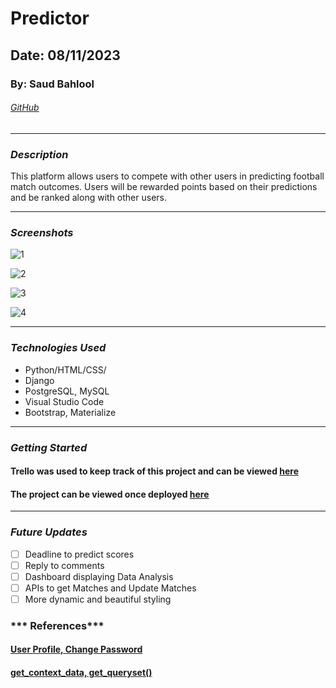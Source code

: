 # Predictor

## Date: 08/11/2023

### By: Saud Bahlool

###### [GitHub](https://github.com/sbahlool/predictor-app)

---

### ***Description***
This platform allows users to compete with other users in predicting football match outcomes. Users will be rewarded points based on their predictions and be ranked along with other users.

---

### ***Screenshots***

![1](../Predictor/main_app/static/uploads/Screenshot%202023-11-16%20at%201.26.18%20AM.png)

![2](../Predictor/main_app/static/uploads/Screenshot%202023-11-16%20at%201.26.33%20AM.png)

![3](../Predictor/main_app/static/uploads/Screenshot%202023-11-16%20at%201.26.40%20AM.png)

![4](../Predictor/main_app/static/uploads/Screenshot%202023-11-16%20at%201.26.47%20AM.png)

---

### ***Technologies Used***
* Python/HTML/CSS/
* Django
* PostgreSQL, MySQL
* Visual Studio Code
* Bootstrap, Materialize

---

### ***Getting Started***

#### Trello was used to keep track of this project and can be viewed [here](https://trello.com/b/vRmhjSHF/predictor)
#### The project can be viewed once deployed [here]()

---

### ***Future Updates***
- [ ] Deadline to predict scores
- [ ] Reply to comments
- [ ] Dashboard displaying Data Analysis
- [ ] APIs to get Matches and Update Matches
- [ ] More dynamic and beautiful styling

### *** References***
#### [User Profile, Change Password](https://dev.to/earthcomfy/django-user-profile-3hik)
#### [get_context_data, get_queryset()](https://medium.com/@hassanraza/when-to-use-get-get-queryset-get-context-data-in-django-952df6be036a#:~:text=get_queryset(),Django%20documentation%20on%20the%20subject.)

